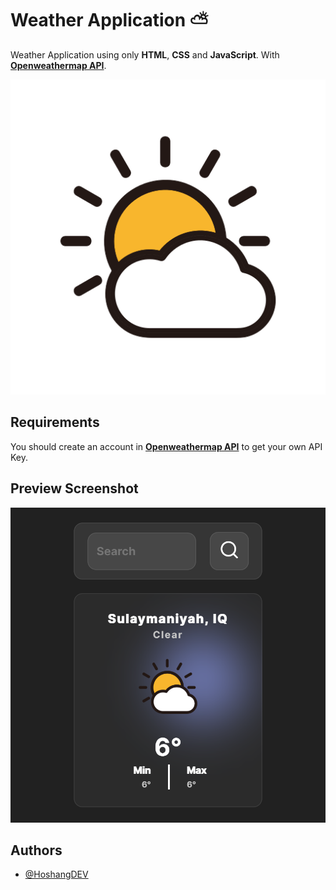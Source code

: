 
# **Weather Application** ⛅

Weather Application using only **HTML**, **CSS** and **JavaScript**. With **[Openweathermap API](https://openweathermap.org/api)**.



![Logo](https://github.com/HoshangDEV/Weather-App/blob/main/weather.png?raw=true)


## Requirements

You should create an account in **[Openweathermap API](https://openweathermap.org/api)** to get your own API Key.



## Preview Screenshot

![Preview](https://github.com/HoshangDEV/Weather-App/blob/main/preview-screenshot.png?raw=true)


## Authors

- [@HoshangDEV](https://www.github.com/HoshangDEV)

